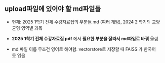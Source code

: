 ## upload파일에 있어야 할 md파일들

- 현재: 2025 1학기 전체 수강자료집의 부분들.md (여러 개임), 2024 2 학기의 교양 균형 영역별 과목  

- **2025 1학기 전체 수강자료집 pdf** 에서 **필요한 부분을 잘라서 md파일로 바꿔** 올림

- md 파일 이름 무조건 영어로 해야함. vectorstore로 저장할 때 FAISS 가 한국어 못 읽음  
